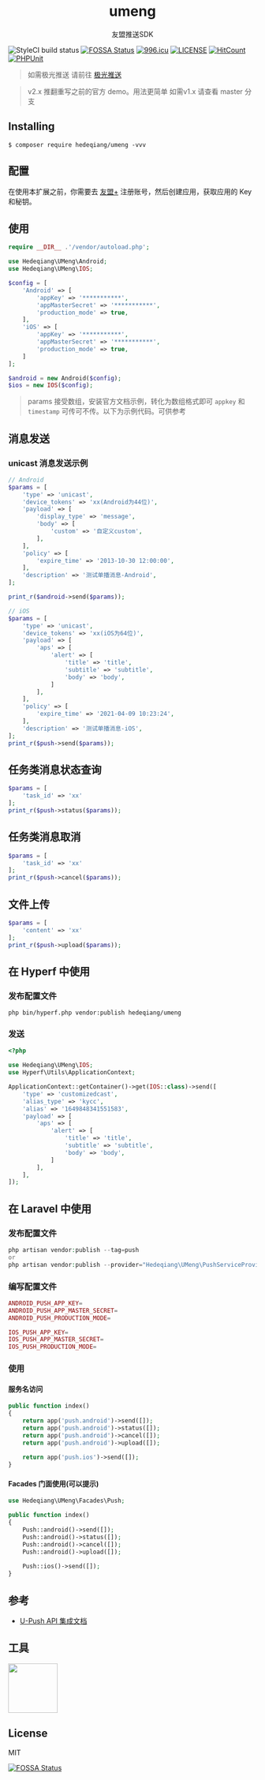 <h1 align="center"> umeng </h1>

<p align="center"> 友盟推送SDK</p>

![StyleCI build status](https://github.styleci.io/repos/160544563/shield) [![FOSSA Status](https://app.fossa.io/api/projects/git%2Bgithub.com%2Fhedeqiang%2FUMeng-Push.svg?type=shield)](https://app.fossa.io/projects/git%2Bgithub.com%2Fhedeqiang%2FUMeng-Push?ref=badge_shield)
[![996.icu](https://img.shields.io/badge/link-996.icu-red.svg)](https://996.icu)
[![LICENSE](https://img.shields.io/badge/license-Anti%20996-blue.svg)](https://github.com/996icu/996.ICU/blob/master/LICENSE)
[![HitCount](http://hits.dwyl.io/hedeqiang/umeng.svg)](http://hits.dwyl.io/hedeqiang/umeng)
[![PHPUnit](https://github.com/hedeqiang/UMeng-Push/actions/workflows/test.yml/badge.svg)](https://github.com/hedeqiang/UMeng-Push/actions/workflows/test.yml)

> 如需极光推送 请前往 [极光推送](https://github.com/hedeqiang/JPush)


> v2.x 推翻重写之前的官方 demo。用法更简单 如需v1.x 请查看 master 分支 

## Installing

```shell
$ composer require hedeqiang/umeng -vvv
```
## 配置
在使用本扩展之前，你需要去 [友盟+](https://message.umeng.com) 注册账号，然后创建应用，获取应用的 Key 和秘钥。

## 使用

```php
require __DIR__ .'/vendor/autoload.php';

use Hedeqiang\UMeng\Android;
use Hedeqiang\UMeng\IOS;

$config = [
    'Android' => [
        'appKey' => '***********',
        'appMasterSecret' => '***********',
        'production_mode' => true,
    ],
    'iOS' => [
        'appKey' => '***********',
        'appMasterSecret' => '***********',
        'production_mode' => true,
    ]
];

$android = new Android($config);
$ios = new IOS($config);
```

> params 接受数组，安装官方文档示例，转化为数组格式即可 `appkey` 和 `timestamp` 可传可不传。以下为示例代码。可供参考


## 消息发送
### unicast 消息发送示例
```php
// Android
$params = [
    'type' => 'unicast',
    'device_tokens' => 'xx(Android为44位)',
    'payload' => [
        'display_type' => 'message',
        'body' => [
            'custom' => '自定义custom',
        ],
    ],
    'policy' => [
        'expire_time' => '2013-10-30 12:00:00',
    ],
    'description' => '测试单播消息-Android',
];

print_r($android->send($params));

// iOS
$params = [
    'type' => 'unicast',
    'device_tokens' => 'xx(iOS为64位)',
    'payload' => [
        'aps' => [
            'alert' => [
                'title' => 'title',
                'subtitle' => 'subtitle',
                'body' => 'body',
            ]
        ],
    ],
    'policy' => [
        'expire_time' => '2021-04-09 10:23:24',
    ],
    'description' => '测试单播消息-iOS',
];
print_r($push->send($params));
```



## 任务类消息状态查询
```php
$params = [
    'task_id' => 'xx'
];
print_r($push->status($params));
```
## 任务类消息取消
```php
$params = [
    'task_id' => 'xx'
];
print_r($push->cancel($params));
```
## 文件上传
```php
$params = [
    'content' => 'xx'
];
print_r($push->upload($params));
```

## 在 Hyperf 中使用

### 发布配置文件

```shell
php bin/hyperf.php vendor:publish hedeqiang/umeng
```

### 发送

```php
<?php

use Hedeqiang\UMeng\IOS;
use Hyperf\Utils\ApplicationContext;

ApplicationContext::getContainer()->get(IOS::class)->send([
    'type' => 'customizedcast',
    'alias_type' => 'kycc',
    'alias' => '1649848341551583',
    'payload' => [
        'aps' => [
            'alert' => [
                'title' => 'title',
                'subtitle' => 'subtitle',
                'body' => 'body',
            ]
        ],
    ],
]);
```

## 在 Laravel 中使用

### 发布配置文件

```php
php artisan vendor:publish --tag=push
or 
php artisan vendor:publish --provider="Hedeqiang\UMeng\PushServiceProvider"
```

### 编写配置文件

```php
ANDROID_PUSH_APP_KEY=
ANDROID_PUSH_APP_MASTER_SECRET=
ANDROID_PUSH_PRODUCTION_MODE=

IOS_PUSH_APP_KEY=
IOS_PUSH_APP_MASTER_SECRET=
IOS_PUSH_PRODUCTION_MODE=
```

### 使用

#### 服务名访问
```php
public function index()
{
    return app('push.android')->send([]);
    return app('push.android')->status([]);
    return app('push.android')->cancel([]);
    return app('push.android')->upload([]);
    
    return app('push.ios')->send([]);
}
```

#### Facades 门面使用(可以提示)
```php
use Hedeqiang\UMeng\Facades\Push;

public function index()
{
    Push::android()->send([]);
    Push::android()->status([]);
    Push::android()->cancel([]);
    Push::android()->upload([]);
    
    Push::ios()->send([]);
}
```

## 参考
* [U-Push API 集成文档](https://developer.umeng.com/docs/66632/detail/68343)


## 工具
<a target="_blank" href="https://www.jetbrains.com/?from=UMeng-Push"><img src="https://upyun.laravelcode.cn/upload/JetBrains/jetbrains-training-partner.png" width="100"></img></a>

## License

MIT

[![FOSSA Status](https://app.fossa.io/api/projects/git%2Bgithub.com%2Fhedeqiang%2FUMeng-Push.svg?type=large)](https://app.fossa.io/projects/git%2Bgithub.com%2Fhedeqiang%2FUMeng-Push?ref=badge_large)
